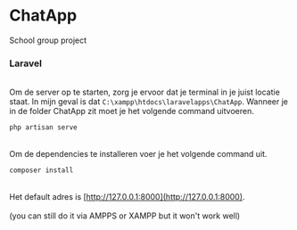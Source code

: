 # ChatApp
School group project

### Laravel
\
Om de server op te starten, zorg je ervoor dat je terminal in je juist locatie staat. In mijn geval is dat 
`C:\xampp\htdocs\laravelapps\ChatApp`. Wanneer je in de folder ChatApp zit moet je het volgende command uitvoeren.
```bash
php artisan serve
```
\
Om de dependencies te installeren voer je het volgende command uit.
```bash
composer install
```
\
Het default adres is [http://127.0.0.1:8000](http://127.0.0.1:8000).
\
\
(you can still do it via AMPPS or XAMPP but it won't work well)
